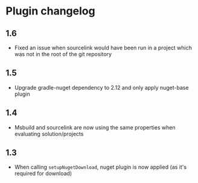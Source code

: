 Plugin changelog
====================

1.6
-------
* Fixed an issue when sourcelink would have been run in a project which was not in the root of the git repository

1.5
-------
* Upgrade gradle-nuget dependency to 2.12 and only apply nuget-base plugin

1.4
-------
* Msbuild and sourcelink are now using the same properties when evaluating solution/projects

1.3
-------
* When calling `setupNugetDownload`, nuget plugin is now applied (as it's required for download)

